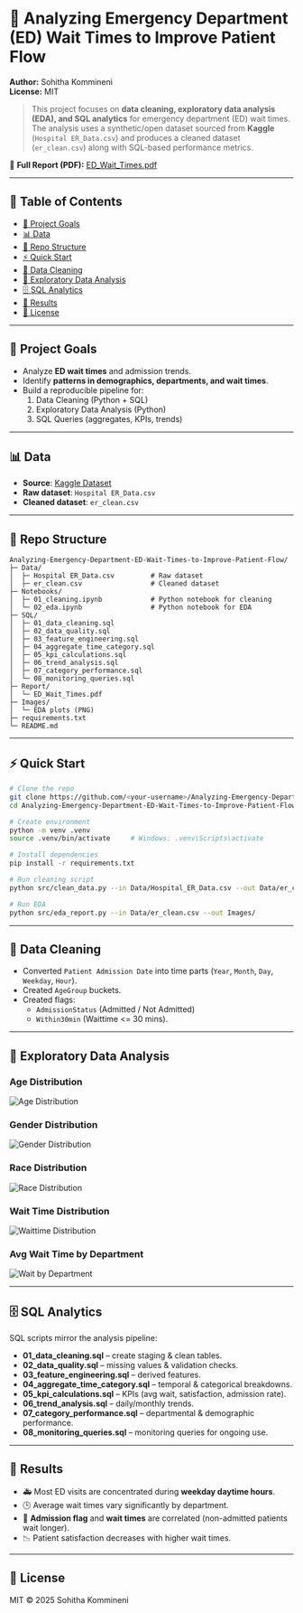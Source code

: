 # 🏥 Analyzing Emergency Department (ED) Wait Times to Improve Patient Flow

**Author:** Sohitha Kommineni  
**License:** MIT  

> This project focuses on **data cleaning, exploratory data analysis (EDA), and SQL analytics** for emergency department (ED) wait times.  
> The analysis uses a synthetic/open dataset sourced from **Kaggle** (`Hospital ER_Data.csv`) and produces a cleaned dataset (`er_clean.csv`) along with SQL-based performance metrics.  

📄 **Full Report (PDF):** [ED_Wait_Times.pdf](https://github.com/Sohitha-01/Analyzing-Emergency-Department-ED-Wait-Times-to-Improve-Patient-Flow/blob/2896d5135fd728899393598ae638504c5975dcde/Report/ED_Wait_Times.pdf)  

---

## 📑 Table of Contents
- [🎯 Project Goals](#-project-goals)
- [📊 Data](#-data)
- [📂 Repo Structure](#-repo-structure)
- [⚡ Quick Start](#-quick-start)
- [🧹 Data Cleaning](#-data-cleaning)
- [🔎 Exploratory Data Analysis](#-exploratory-data-analysis)
- [🗄️ SQL Analytics](#️-sql-analytics)
- [📌 Results](#-results)
- [📜 License](#-license)

---

## 🎯 Project Goals
- Analyze **ED wait times** and admission trends.  
- Identify **patterns in demographics, departments, and wait times**.  
- Build a reproducible pipeline for:  
  1. Data Cleaning (Python + SQL)  
  2. Exploratory Data Analysis (Python)  
  3. SQL Queries (aggregates, KPIs, trends)  

---

## 📊 Data
- **Source**: [Kaggle Dataset](https://www.kaggle.com/)  
- **Raw dataset**: `Hospital ER_Data.csv`  
- **Cleaned dataset**: `er_clean.csv`  

---

## 📂 Repo Structure
```
Analyzing-Emergency-Department-ED-Wait-Times-to-Improve-Patient-Flow/
├─ Data/
│  ├─ Hospital ER_Data.csv         # Raw dataset
│  ├─ er_clean.csv                 # Cleaned dataset
├─ Notebooks/
│  ├─ 01_cleaning.ipynb            # Python notebook for cleaning
│  └─ 02_eda.ipynb                 # Python notebook for EDA
├─ SQL/
│  ├─ 01_data_cleaning.sql
│  ├─ 02_data_quality.sql
│  ├─ 03_feature_engineering.sql
│  ├─ 04_aggregate_time_category.sql
│  ├─ 05_kpi_calculations.sql
│  ├─ 06_trend_analysis.sql
│  ├─ 07_category_performance.sql
│  └─ 08_monitoring_queries.sql
├─ Report/
│  └─ ED_Wait_Times.pdf
├─ Images/
│  └─ EDA plots (PNG)
├─ requirements.txt
└─ README.md
```

---

## ⚡ Quick Start
```bash
# Clone the repo
git clone https://github.com/<your-username>/Analyzing-Emergency-Department-ED-Wait-Times-to-Improve-Patient-Flow.git
cd Analyzing-Emergency-Department-ED-Wait-Times-to-Improve-Patient-Flow

# Create environment
python -m venv .venv
source .venv/bin/activate     # Windows: .venv\Scripts\activate

# Install dependencies
pip install -r requirements.txt

# Run cleaning script
python src/clean_data.py --in Data/Hospital_ER_Data.csv --out Data/er_clean.csv

# Run EDA
python src/eda_report.py --in Data/er_clean.csv --out Images/
```

---

## 🧹 Data Cleaning
- Converted `Patient Admission Date` into time parts (`Year`, `Month`, `Day`, `Weekday`, `Hour`).  
- Created `AgeGroup` buckets.  
- Created flags:  
  - `AdmissionStatus` (Admitted / Not Admitted)  
  - `Within30min` (Waittime <= 30 mins).  

---

## 🔎 Exploratory Data Analysis

### Age Distribution
![Age Distribution](https://github.com/Sohitha-01/Analyzing-Emergency-Department-ED-Wait-Times-to-Improve-Patient-Flow/blob/main/Images/age_distribution.png?raw=true)  

### Gender Distribution
![Gender Distribution](https://github.com/Sohitha-01/Analyzing-Emergency-Department-ED-Wait-Times-to-Improve-Patient-Flow/blob/main/Images/gender_distribution.png?raw=true)  

### Race Distribution
![Race Distribution](https://github.com/Sohitha-01/Analyzing-Emergency-Department-ED-Wait-Times-to-Improve-Patient-Flow/blob/main/Images/race_distribution.png?raw=true)  

### Wait Time Distribution
![Waittime Distribution](https://github.com/Sohitha-01/Analyzing-Emergency-Department-ED-Wait-Times-to-Improve-Patient-Flow/blob/main/Images/waittime_distribution.png?raw=true)  

### Avg Wait Time by Department
![Wait by Department](https://github.com/Sohitha-01/Analyzing-Emergency-Department-ED-Wait-Times-to-Improve-Patient-Flow/blob/main/Images/avg_wait_by_department.png?raw=true)  

---

## 🗄️ SQL Analytics
SQL scripts mirror the analysis pipeline:  
- **01_data_cleaning.sql** – create staging & clean tables.  
- **02_data_quality.sql** – missing values & validation checks.  
- **03_feature_engineering.sql** – derived features.  
- **04_aggregate_time_category.sql** – temporal & categorical breakdowns.  
- **05_kpi_calculations.sql** – KPIs (avg wait, satisfaction, admission rate).  
- **06_trend_analysis.sql** – daily/monthly trends.  
- **07_category_performance.sql** – departmental & demographic performance.  
- **08_monitoring_queries.sql** – monitoring queries for ongoing use.  

---

## 📌 Results
- 🚑 Most ED visits are concentrated during **weekday daytime hours**.  
- 🕒 Average wait times vary significantly by department.  
- 🏥 **Admission flag** and **wait times** are correlated (non-admitted patients wait longer).  
- 📉 Patient satisfaction decreases with higher wait times.  

---

## 📜 License
MIT © 2025 Sohitha Kommineni
